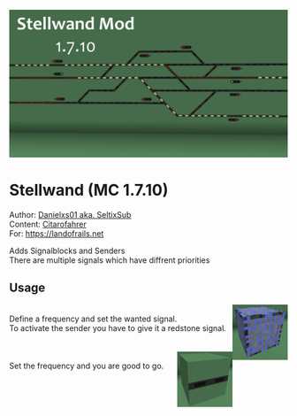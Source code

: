 ![Stellwand Logo](media/logo.png)

# Stellwand (MC 1.7.10)
Author: [Danielxs01 aka. SeltixSub](https://github.com/Danielxs01)<br>
Content: [Citarofahrer](https://github.com/Citarofahrer)<br>
For: <https://landofrails.net><br>

Adds Signalblocks and Senders<br>
There are multiple signals which have diffrent priorities

## Usage

<img src="media/sender.png" align="right" alt="Sender" width="100"/>
<br>
Define a frequency and set the wanted signal.<br>
To activate the sender you have to give it a redstone signal.

<br>
<br>
<br>

<img src="media/signal.png" align="right" alt="Signal" width="100">
<br>
Set the frequency and you are good to go.
